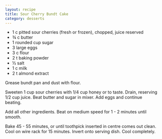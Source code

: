 ```yaml
---
layout: recipe
title: Sour Cherry Bundt Cake 
category: desserts
---
```


- 1 c pitted sour cherries (fresh or frozen), chopped, juice reserved
- ¾ c butter
- 1 rounded cup sugar
- 3 large eggs
- 3 c flour
- 2 t baking powder
- ½ salt
- 1 c milk
- 2 t almond extract

Grease bundt pan and dust with flour.

Sweeten 1 cup sour cherries with 1/4 cup honey or to taste. Drain, reserving 1/2 cup juice.
Beat butter and sugar in mixer. Add eggs and continue beating.

Add all other ingredients. Beat on medium speed for 1 - 2 minutes until smooth.

Bake 45 - 55 minutes, or until toothpick inserted in centre comes out clean. Cool on wire rack for 15 minutes. Invert onto serving dish. Cool completely.
